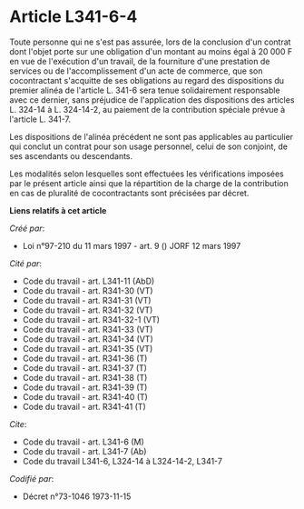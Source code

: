 # Article L341-6-4

Toute personne qui ne s'est pas assurée, lors de la conclusion d'un contrat dont l'objet porte sur une obligation d'un
montant au moins égal à 20 000 F en vue de l'exécution d'un travail, de la fourniture d'une prestation de services ou de
l'accomplissement d'un acte de commerce, que son cocontractant s'acquitte de ses obligations au regard des dispositions du
premier alinéa de l'article L. 341-6 sera tenue solidairement responsable avec ce dernier, sans préjudice de l'application
des dispositions des articles L. 324-14 à L. 324-14-2, au paiement de la contribution spéciale prévue à l'article L. 341-7.

Les dispositions de l'alinéa précédent ne sont pas applicables au particulier qui conclut un contrat pour son usage
personnel, celui de son conjoint, de ses ascendants ou descendants.

Les modalités selon lesquelles sont effectuées les vérifications imposées par le présent article ainsi que la répartition de
la charge de la contribution en cas de pluralité de cocontractants sont précisées par décret.

**Liens relatifs à cet article**

_Créé par_:

  - Loi n°97-210 du 11 mars 1997 - art. 9 () JORF 12 mars 1997

_Cité par_:

  - Code du travail - art. L341-11 (AbD)
  - Code du travail - art. R341-30 (VT)
  - Code du travail - art. R341-31 (VT)
  - Code du travail - art. R341-32 (VT)
  - Code du travail - art. R341-32-1 (VT)
  - Code du travail - art. R341-33 (VT)
  - Code du travail - art. R341-34 (VT)
  - Code du travail - art. R341-35 (VT)
  - Code du travail - art. R341-36 (T)
  - Code du travail - art. R341-37 (T)
  - Code du travail - art. R341-38 (T)
  - Code du travail - art. R341-39 (T)
  - Code du travail - art. R341-40 (T)
  - Code du travail - art. R341-41 (T)

_Cite_:

  - Code du travail - art. L341-6 (M)
  - Code du travail - art. L341-7 (Ab)
  - Code du travail L341-6, L324-14 à L324-14-2, L341-7

_Codifié par_:

  - Décret n°73-1046 1973-11-15
